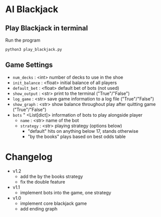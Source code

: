 # AI Blackjack
## Play Blackjack in terminal
Run the program
```
python3 play_blackjack.py
```

## Game Settings
- `num_decks` : \<int\>  number of decks to use in the shoe
- `init_balance` : \<float\> initial balance of all players
- `default_bet` : \<float\> default bet of bots (not used)
- `show_output` : \<str\> print to the terminal ("True"/"False")
- `log_game` : \<str\> save game information to a log file ("True"/"False")
- `show_graph` : \<str\> show balance throughout play after quitting game ("True"/"False")
- `bots` " \<List[dict]> information of bots to play alongside player
  - `name` : \<str\> name of the bot
  - `strategy` : \<str\> playing strategy (options below)
    - "default" hits on anything below 17, stands otherwise
    - "by the books" plays based on best odds table

# Changelog
- v1.2
  - add the by the books strategy
  - fix the double feature
- v1.1
  - implement bots into the game, one strategy
- v1.0
  - implement core blackjack game
  - add ending graph

